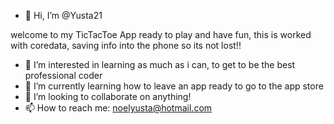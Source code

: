 - 👋 Hi, I’m @Yusta21

welcome to my TicTacToe App ready to play and have fun, this is worked with coredata, saving info into the phone so its not lost!!


- 👀 I’m interested in learning as much as i can, to get to be the best professional coder
- 🌱 I’m currently learning how to leave an app ready to go to the app store
- 💞️ I’m looking to collaborate on anything!
- 📫 How to reach me: noelyusta@hotmail.com
